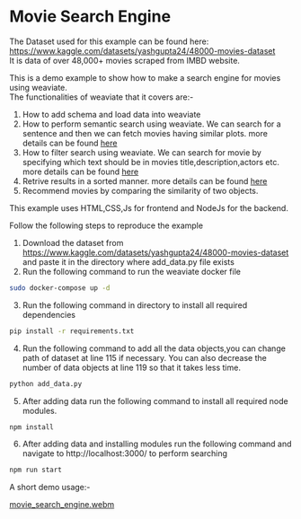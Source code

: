 # Movie Search Engine
 
The Dataset used for this example can be found here: https://www.kaggle.com/datasets/yashgupta24/48000-movies-dataset \
It is data of over 48,000+ movies scraped from IMBD website.

This is a demo example to show how to make a search engine for movies using weaviate. \
The functionalities of weaviate that it covers are:-
1. How to add schema and load data into weaviate
2. How to perform semantic search using weaviate. We can search for a sentence and then we can fetch movies having similar plots. more details can be found [here](https://weaviate.io/developers/weaviate/current/tutorials/how-to-perform-a-semantic-search.html#explore-graphql-function)
3. How to filter search using weaviate. We can search for movie by specifying which text should be in movies title,description,actors etc. more details can be found [here](https://weaviate.io/developers/weaviate/current/graphql-references/filters.html)
4. Retrive results in a sorted manner. more details can be found [here](https://weaviate.io/developers/weaviate/current/graphql-references/get.html#cost-of-sorting--architecture)
5. Recommend movies by comparing the similarity of two objects. 

This example uses HTML,CSS,Js for frontend and NodeJs for the backend. 

Follow the following steps to reproduce the example 
1. Download the dataset from https://www.kaggle.com/datasets/yashgupta24/48000-movies-dataset and paste it in the directory where add_data.py file exists 
2. Run the following command to run the weaviate docker file 
```bash
sudo docker-compose up -d
``` 

3. Run the following command in directory to install all required dependencies 
```bash
pip install -r requirements.txt
``` 
4. Run the following command to add all the data objects,you can change path of dataset at line 115 if necessary. You can also decrease the number of data objects at line 119 so that it takes less time.
```bash
python add_data.py
``` 
5. After adding data run the following command to install all required node modules.
```bash
npm install
``` 
6. After adding data and installing modules run the following command and navigate to http://localhost:3000/ to perform searching
```bash
npm run start
``` 
A short demo usage:-



[movie_search_engine.webm](https://user-images.githubusercontent.com/75658681/178302422-247971ad-4c9f-4b8b-8c1c-1f7db267a2a0.webm)




